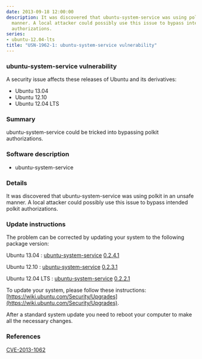 ```yaml
---
date: 2013-09-18 12:00:00
description: It was discovered that ubuntu-system-service was using polkit in an unsafe
  manner. A local attacker could possibly use this issue to bypass intended polkit
  authorizations.
series:
- ubuntu-12.04-lts
title: "USN-1962-1: ubuntu-system-service vulnerability"
---
```


### ubuntu-system-service vulnerability

A security issue affects these releases of Ubuntu and its derivatives:

* Ubuntu 13.04
* Ubuntu 12.10
* Ubuntu 12.04 LTS

### Summary

ubuntu-system-service could be tricked into bypassing polkit authorizations.

### Software description

* ubuntu-system-service 

### Details

It was discovered that ubuntu-system-service was using polkit in an unsafe manner. A local attacker could possibly use this issue to bypass intended polkit authorizations. 

### Update instructions

The problem can be corrected by updating your system to the following package version:

Ubuntu 13.04
 : [ubuntu-system-service](https://launchpad.net/ubuntu/+source/ubuntu-system-service) <span> [0.2.4.1](https://launchpad.net/ubuntu/+source/ubuntu-system-service/0.2.4.1) </span> 

Ubuntu 12.10
 : [ubuntu-system-service](https://launchpad.net/ubuntu/+source/ubuntu-system-service) <span> [0.2.3.1](https://launchpad.net/ubuntu/+source/ubuntu-system-service/0.2.3.1) </span> 

Ubuntu 12.04 LTS
 : [ubuntu-system-service](https://launchpad.net/ubuntu/+source/ubuntu-system-service) <span> [0.2.2.1](https://launchpad.net/ubuntu/+source/ubuntu-system-service/0.2.2.1) </span> 

To update your system, please follow these instructions: [https://wiki.ubuntu.com/Security/Upgrades](https://wiki.ubuntu.com/Security/Upgrades).

After a standard system update you need to reboot your computer to make all the necessary changes. 

### References

 [CVE-2013-1062](http://people.ubuntu.com/~ubuntu-security/cve/CVE-2013-1062)
